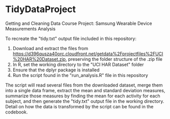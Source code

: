 # TidyDataProject
Getting and Cleaning Data Course Project:  Samsung Wearable Device Measurements Analysis

To recreate the "tidy.txt" output file included in this repository:

1.  Download and extract the files from https://d396qusza40orc.cloudfront.net/getdata%2Fprojectfiles%2FUCI%20HAR%20Dataset.zip, preserving the folder structure of the .zip file
2.  In R, set the working directory to the "UCI HAR Dataset" folder
3.  Ensure that the dplyr package is installed
4.  Run the script found in the "run_analysis.R" file in this repository

The script will read several files from the downloaded dataset, merge them into a single data frame, extract the mean and standard deviation measures, summarize those measures by finding the mean for each activity for each subject, and then generate the "tidy.txt" output file in the working directory.  Detail on how the data is transformed by the script can be found in the codebook.
